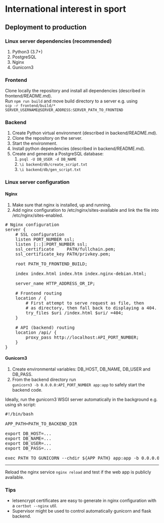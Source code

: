# International interest in sport

## Deployment to production

### Linux server dependencies (recommended)
1. Python3 (3.7+)
2. PostgreSQL
3. Nginx
4. Gunicorn3

### Frontend
Clone locally the repository and install all dependencies (described in frontend/README.md).<br>
Run `npm run build` and move build directory to a server e.g. using <br>
`scp -r frontend/build/* SERVER_USERNAME@SERVER_ADDRESS:SERVER_PATH_TO_FRONTEND`

### Backend
1. Create Python virtual environment (described in backend/README.md).
2. Clone the repository on the server.
3. Start the environment.
4. Install python dependencies (described in backend/README.md).
5. Create and generate a PostgreSQL database:
    1. `psql -U DB_USER -d DB_NAME`
    2. `\i backend/db/create_script.txt`
    3. `\i backend/db/gen_script.txt`

### Linux server configuration
#### Nginx
1. Make sure that nginx is installed, up and running.
2. Add nginx configuration to /etc/nginx/sites-available and link the file into
   /etc/nginx/sites-enabled.
<pre>
# Nginx configuration
server {
    # SSL configuration
    listen PORT_NUMBER ssl;
    listen [::]:PORT_NUMBER ssl;
    ssl_certificate     PATH/fullchain.pem;
    ssl_certificate_key PATH/privkey.pem;

    root PATH_TO_FRONTEND_BUILD;

    index index.html index.htm index.nginx-debian.html;
    
    server_name HTTP_ADDRESS_OR_IP;
    
    # Frontend routing
    location / {
        # First attempt to serve request as file, then
        # as directory, then fall back to displaying a 404.
        try_files $uri /index.html $uri/ =404;
    }
    
    # API (backend) routing
    location /api/ {
        proxy_pass http://localhost:API_PORT_NUMBER;
    }
}
</pre>

#### Gunicorn3
1. Create environmental variables: DB_HOST, DB_NAME, DB_USER and DB_PASS.
2. From the backend directory run <br>
   `gunicorn3 -b 0.0.0.0:API_PORT_NUMBER app:app` to safely start the backend code.

Ideally, run the gunicorn3 WSGI server automatically in the background e.g. using sh script:
<pre>
#!/bin/bash

APP_PATH=PATH_TO_BACKEND_DIR

export DB_HOST=...
export DB_NAME=...
export DB_USER=...
export DB_PASS=...

exec PATH_TO_GUNICORN --chdir ${APP_PATH} app:app -b 0.0.0.0:API_PORT_NUMBER
</pre>

<hr>

Reload the nginx service `nginx reload` and test if the web app is publicly available.

### Tips
* letsencrypt certificates are easy to generate in nginx configuration with a `certbot --nginx` util.
* Supervisor might be used to control automatically gunicorn and flask backend.